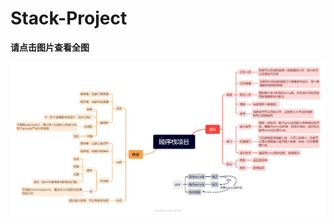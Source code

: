 # Stack-Project

**请点击图片查看全图**

![image](https://github.com/NianGuu/Stack-Project/blob/main/%E9%A1%BA%E5%BA%8F%E6%A0%88%E9%A1%B9%E7%9B%AE.png)
